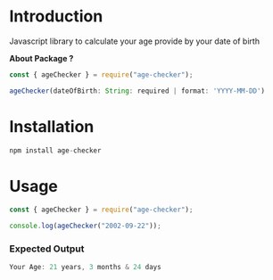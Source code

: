 # Introduction

Javascript library to calculate your age provide by your date of birth

**About Package ?**

```javascript
const { ageChecker } = require("age-checker");

ageChecker(dateOfBirth: String: required | format: 'YYYY-MM-DD')
```

# Installation

```javascript
npm install age-checker
```

# Usage

```javascript
const { ageChecker } = require("age-checker");

console.log(ageChecker("2002-09-22"));
```

### Expected Output

```javascript
Your Age: 21 years, 3 months & 24 days
```
